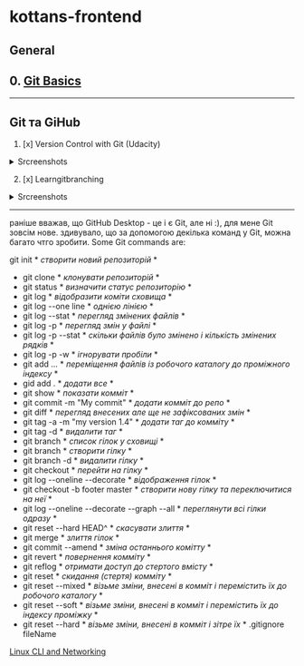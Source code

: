 # kottans-frontend
## General
## 0. [Git Basics](tasks/git-intro.md)
---
## Git та GiHub
1. [x] Version Control with Git (Udacity)
<details>
  <summary>Srcreenshots</summary>
  <img src = "./images/Udacity%20Git%20Course%201.jpg">
  <img src = "./images/Udacity%20Git%20Course.jpg">
  <img src = "./images/learngitbranching%201.jpg">
  <img src = "./images/learngitbranching%202.jpg">
</details>

2. [x] Learngitbranching
<details>
  <summary>Srcreenshots</summary>
  <img src = "./images/learngitbranching%201.jpg">
  <img src = "./images/learngitbranching%202.jpg">
</details>

---

раніше вважав, що GitHub Desktop - це і є Git, але ні :), для мене Git зовсім нове.
здивувало, що за допомогою декілька команд у Git, можна багато чтго зробити.
Some Git commands are:

 git init * *створити новий репозиторій* *
 * git clone <path-to-repository-to-clone> * *клонувати репозиторій* *
 * git status * *визначити статус репозиторію* *
 * git log * *відобразити коміти сховища* *
 * git log --one line * *однією лінією* *
 * git log --stat * *перегляд змінених файлів* *
 * git log -p * *перегляд змін у файлі* *
 * git log -p --stat * *скільки файлів було змінено і кількість змінених рядків* *
 * git log -p -w * *ігнорувати пробіли* * 
 * git add <file1> <file2> ... <fileN> * *переміщення файлів із робочого каталогу до проміжного індексу* *
 * gid add . * *додати все* *
 * git show  * *показати комміт* *
 * git commit -m "My commit" * *додати комміт до репо* *
 * git diff * *перегляд внесених але ще не зафіксованих змін* *
 * git tag -a <tagName> -m "my version 1.4" * *додати таг до комміту* *
 * git tag -d <tagName> * *видалити таг* *
 * git branch * *список гілок у сховищі* *
 * git branch <branchName> <SHA> * *створити гілку* *
 * git branch -d <branchName> * *видалити гілку* *
 * git checkout <branchName> * *перейти на гілку* *
 * git log --oneline --decorate * *відображення гілок* *
 * git checkout -b footer master * *створити нову гілку та переключитися на неї* *
 * git log --oneline --decorate --graph --all * *переглянути всі гілки одразу* *
 * git reset --hard HEAD^ * *скасувати злиття* *
 * git merge <name-of-branch-to-merge-in> * *злиття гілок* *
 * git commit --amend * *зміна останнього комітту* *
 * git revert <SHA-of-commit-to-revert> * *повернення комміту* *
 * git reflog * *отримати доступ до стертого вмісту* *
 * git reset <reference-to-commit> * *скидання (стертя) комміту* *
 * git reset --mixed * *візьме зміни, внесені в комміт і перемістить їх до робочого каталогу* *
 * git reset --soft * *візьме зміни, внесені в комміт і перемістить їх до індекcу проміжку* *
 * git reset --hard * *візьме зміни, внесені в комміт і зітре їх* *
  .gitignore
  fileName
  
  [Linux CLI and Networking](tasks/linux-cli-http.md)
